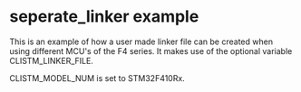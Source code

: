 # seperate_linker example

This is an example of how a user made linker file can be created when using different 
MCU's  of the F4 series. It makes use of the optional variable CLISTM_LINKER_FILE. 

CLISTM_MODEL_NUM is set to STM32F410Rx.

